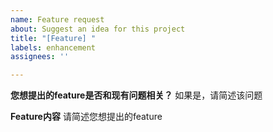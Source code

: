 ```yaml
---
name: Feature request
about: Suggest an idea for this project
title: "[Feature] "
labels: enhancement
assignees: ''

---
```


**您想提出的feature是否和现有问题相关？**
如果是，请简述该问题

**Feature内容**
请简述您想提出的feature
